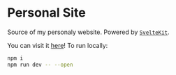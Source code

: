 # Personal Site

Source of my personaly website. Powered by [`SvelteKit`](https://kit.svelte.dev/).

You can visit it [here](https://msohail.vercel.app)! To run locally:

```bash
npm i
npm run dev -- --open
```
